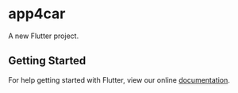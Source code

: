 # app4car

A new Flutter project.

## Getting Started

For help getting started with Flutter, view our online
[documentation](https://flutter.io/).
